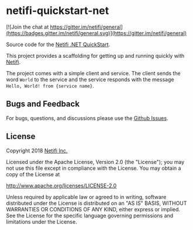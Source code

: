 # netifi-quickstart-net
[![Join the chat at https://gitter.im/netifi/general](https://badges.gitter.im/netifi/general.svg)](https://gitter.im/netifi/general)

Source code for the [Netifi .NET QuickStart](https://www.netifi.com/getstarted-net).

This project provides a scaffolding for getting up and running quickly with [Netifi](http://www.netifi.com/).

The project comes with a simple client and service. The client sends the word `World` to the service and the service responds with the message `Hello, World! from {service name}`.

## Bugs and Feedback
For bugs, questions, and discussions please use the [Github Issues](https://github.com/netifi/netifi-quickstart-java/issues).

## License
Copyright 2018 [Netifi Inc.](https://www.netifi.com)

Licensed under the Apache License, Version 2.0 (the "License");
you may not use this file except in compliance with the License.
You may obtain a copy of the License at

   http://www.apache.org/licenses/LICENSE-2.0

Unless required by applicable law or agreed to in writing, software
distributed under the License is distributed on an "AS IS" BASIS,
WITHOUT WARRANTIES OR CONDITIONS OF ANY KIND, either express or implied.
See the License for the specific language governing permissions and
limitations under the License.
